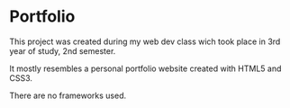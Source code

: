 # Portfolio
This project was created during my web dev class wich took place in 3rd year of study, 2nd semester.

It mostly resembles a personal portfolio website created with HTML5 and CSS3.

There are no frameworks used.
